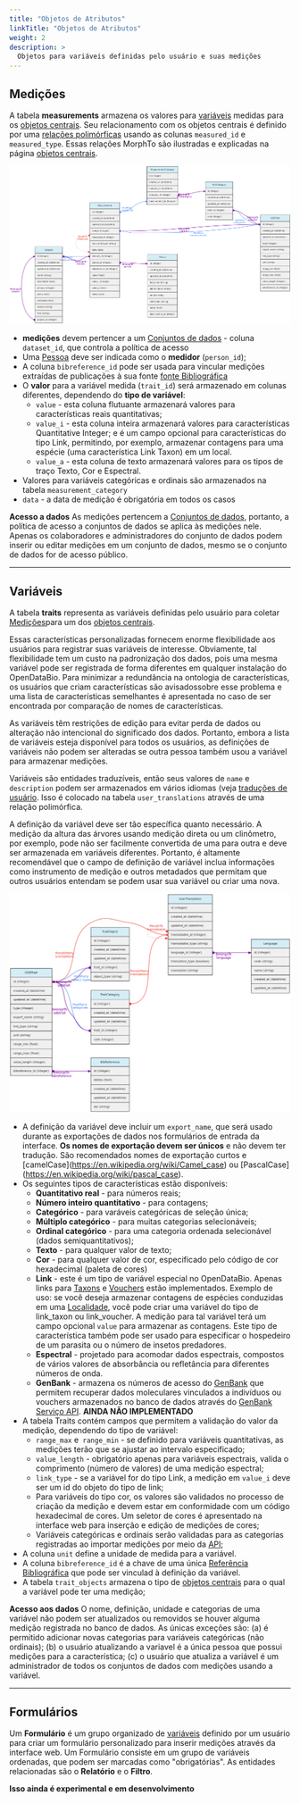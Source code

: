 ```yaml
---
title: "Objetos de Atributos"
linkTitle: "Objetos de Atributos"
weight: 2
description: >
  Objetos para variáveis ​​definidas pelo usuário e suas medições
---
```

<a name="measurement"></a>
## Medições
A tabela **measurements** armazena os valores para [variáveis](/docs/concepts/trait-objects/#trait) medidas para os  [objetos centrais](/docs/concepts/core-objects). Seu relacionamento com os objetos centrais é definido por uma [relações polimórficas](/docs/contribution-guidelines/#polymorphic-relationships) usando as colunas `measured_id` e` measured_type`. Essas relações MorphTo são ilustradas e explicadas na página [objetos centrais](/docs/concepts/core-objects).

![](measurement_model.png)

* **medições** devem pertencer a um [Conjuntos de dados](/docs/concepts/data-access/#dataset) - coluna `dataset_id`, que controla a política de acesso
* Uma [Pessoa](/docs/concepts/auxiliary-objects/#person) deve ser indicada como o **medidor** (`person_id`);
* A coluna `bibreference_id` pode ser usada para vincular medições extraídas de publicações à sua fonte [fonte Bibliográfica](/docs/concepts/auxiliary-objects/#bibreference)
* O **valor** para a variável medida (`trait_id`) será armazenado em colunas diferentes, dependendo do **tipo de variável**:
  * `value` - esta coluna flutuante armazenará valores para características reais quantitativas;
  * `value_i` - esta coluna inteira armazenará valores para características Quantitative Integer; e é um campo opcional para características do tipo Link, permitindo, por exemplo, armazenar contagens para uma espécie (uma característica Link Taxon) em um local.
  * `value_a` - esta coluna de texto armazenará valores para os tipos de traço Texto, Cor e Espectral.
* Valores para variáveis categóricas e ordinais são armazenados na tabela `measurement_category`
* `data` - a data de medição é obrigatória em todos os casos

**Acesso a dados** As medições pertencem a [Conjuntos de dados](/docs/concepts/data-access/#dataset), portanto, a política de acesso a conjuntos de dados se aplica às medições nele. Apenas os colaboradores e administradores do conjunto de dados podem inserir ou editar medições em um conjunto de dados, mesmo se o conjunto de dados for de acesso público.

***
<a name="trait"></a>
## Variáveis
A tabela **traits** representa as variáveis ​​definidas pelo usuário para coletar [Medições](/docs/concepts/data-access/#measurement)para um dos [objetos centrais](/docs/concepts/core-objects).

Essas características personalizadas fornecem enorme flexibilidade aos usuários para registrar suas variáveis ​​de interesse. Obviamente, tal flexibilidade tem um custo na padronização dos dados, pois uma mesma variável pode ser registrada de forma diferentes em qualquer instalação do OpenDataBio. Para minimizar a redundância na ontologia de características, os usuários que criam características são avisados ​​sobre esse problema e uma lista de características semelhantes é apresentada no caso de ser encontrada por comparação de nomes de características.

As variáveis têm restrições de edição para evitar perda de dados ou alteração não intencional do significado dos dados. Portanto, embora a lista de variáveis esteja disponível para todos os usuários, as definições de variáveis não podem ser alteradas se outra pessoa também usou a variável para armazenar medições.

Variáveis são entidades traduzíveis, então seus valores de `name` e` description` podem ser armazenados em vários idiomas (veja [traduções de usuário](/docs/auxiliary-objects/user-translation). Isso é colocado na tabela `user_translations` através de uma relação polimórfica.

A definição da variável deve ser tão específica quanto necessário. A medição da altura das árvores usando medição direta ou um clinômetro, por exemplo, pode não ser facilmente convertida de uma para outra e deve ser armazenada em variáveis diferentes. Portanto, é altamente recomendável que o campo de definição de variável inclua informações como instrumento de medição e outros metadados que permitam que outros usuários entendam se podem usar sua variável ou criar uma nova.

![](trait_model.png)

* A definição da variável deve incluir um `export_name`, que será usado durante as exportações de dados nos formulários de entrada da interface. **Os nomes de exportação devem ser únicos** e não devem ter tradução. São recomendados nomes de exportação curtos e [camelCase]​​(https://en.wikipedia.org/wiki/Camel_case) ou [PascalCase]​​(https://en.wikipedia.org/wiki/pascal_case).
* Os seguintes tipos de características estão disponíveis:
  * **Quantitativo real** - para números reais;
  * **Número inteiro quantitativo** - para contagens;
  * **Categórico** - para varáveis categóricas de seleção única;
  * **Múltiplo categórico** - para muitas categorias selecionáveis;
  * **Ordinal categórico** - para uma categoria ordenada selecionável (dados semiquantitativos);
  * **Texto** - para qualquer valor de texto;
  * **Cor** - para qualquer valor de cor, especificado pelo código de cor hexadecimal (paleta de cores)
  * **Link** - este é um tipo de variável especial no OpenDataBio. Apenas links para [Taxons](/docs/concepts/core-objects/#taxon) e [Vouchers](/docs/concepts/core-objects/#voucher) estão implementados. Exemplo de uso: se você deseja armazenar contagens de espécies conduzidas em uma [Localidade](/docs/concepts/core-objects/#location), você pode criar uma variável do tipo de link_taxon ou link_voucher. A medição para tal variável terá um campo opcional `value` para armazenar as contagens. Este tipo de característica também pode ser usado para especificar o hospedeiro de um parasita ou o número de insetos predadores.
  * **Espectral** - projetado para acomodar dados espectrais, compostos de vários valores de absorbância ou refletância para diferentes números de onda.
  * **GenBank** - armazena os números de acesso do [GenBank](https://www.ncbi.nlm.nih.gov/genbank/) que permitem recuperar dados moleculares vinculados a indivíduos ou vouchers armazenados no banco de dados através do [GenBank Serviço API](https://www.ncbi.nlm.nih.gov/home/develop/api/). **AINDA NÃO IMPLEMENTADO**
* A tabela Traits contém campos que permitem a validação do valor da medição, dependendo do tipo de variável:
  * `range_max` e` range_min` - se definido para variáveis quantitativas, as medições terão que se ajustar ao intervalo especificado;
  * `value_length` - obrigatório apenas para variáveis espectrais, valida o comprimento (número de valores) de uma medição espectral;
  * `link_type` - se a variável for do tipo Link, a medição em `value_i` deve ser um id do objeto do tipo de link;
  * Para variáveis do tipo cor, os valores são validados no processo de criação da medição e devem estar em conformidade com um código hexadecimal de cores. Um seletor de cores é apresentado na interface web para inserção e edição de medições de cores;
  * Variáveis categóricas e ordinais serão validadas para as categorias registradas ao importar medições por meio da [API](/docs/api);
* A coluna `unit` define a unidade de medida para a variável.
* A coluna `bibreference_id` é a chave de uma única [Referência Bibliográfica](/docs/concepts/auxiliary-objects/#bibreference) que pode ser vinculad à definição da variável.
* A tabela `trait_objects` armazena o tipo de [objetos centrais](/docs/concepts/core-objects) para o qual a variável pode ter uma medição;

**Acesso aos dados** O nome, definição, unidade e categorias de uma variável não podem ser atualizados ou removidos se houver alguma medição registrada no banco de dados. As únicas exceções são: (a) é permitido adicionar novas categorias para variáveis categóricas (não ordinais); (b) o usuário atualizando a variavel é a única pessoa que possui medições para a característica; (c) o usuário que atualiza a variável é um administrador de todos os conjuntos de dados com medições usando a variável.

***
## Formulários

Um **Formulário** é um grupo organizado de [variáveis](/docs/concepts/trait-objects/#trait) definido por um usuário para criar um formulário personalizado para inserir medições através da interface web. Um Formulário consiste em um grupo de variáveis ordenadas, que podem ser marcadas como "obrigatórias". As entidades relacionadas são o **Relatório** e o **Filtro**.

**Isso ainda é experimental e em desenvolvimento**
